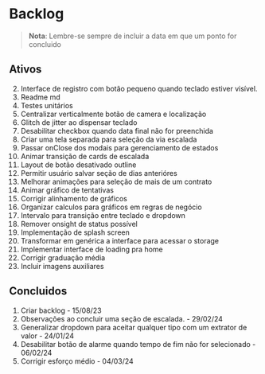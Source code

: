 # Backlog

>**Nota**: Lembre-se sempre de incluir a data em que um ponto for concluido 

## Ativos
2. Interface de registro com botão pequeno quando teclado estiver visível.
4. Readme md
5. Testes unitários
6. Centralizar verticalmente botão de camera e localização
7. Glitch de jitter ao dispensar teclado
8. Desabilitar checkbox quando data final não for preenchida
9. Criar uma tela separada para seleção da via escalada
10. Passar onClose dos modais para gerenciamento de estados
13. Animar transição de cards de escalada
14. Layout de botão desativado outline
15. Permitir usuário salvar seção de dias anterióres
16. Melhorar animações para seleção de mais de um contrato
17. Animar gráfico de tentativas
18. Corrigir alinhamento de gráficos
19. Organizar calculos para gráficos em regras de negócio
20. Intervalo para transição entre teclado e dropdown
21. Remover onsight de status possível
22. Implementação de splash screen
23. Transformar em genérica a interface para acessar o storage
24. Implementar interface de loading pra home
25. Corrigir graduação média
27. Incluir imagens auxiliares

## Concluidos
1. Criar backlog - 15/08/23
3. Observações ao concluir uma seção de escalada. - 29/02/24
11. Generalizar dropdown para aceitar qualquer tipo com um extrator de valor - 24/01/24
12. Desabilitar botão de alarme quando tempo de fim não for selecionado - 06/02/24
26. Corrigir esforço médio - 04/03/24